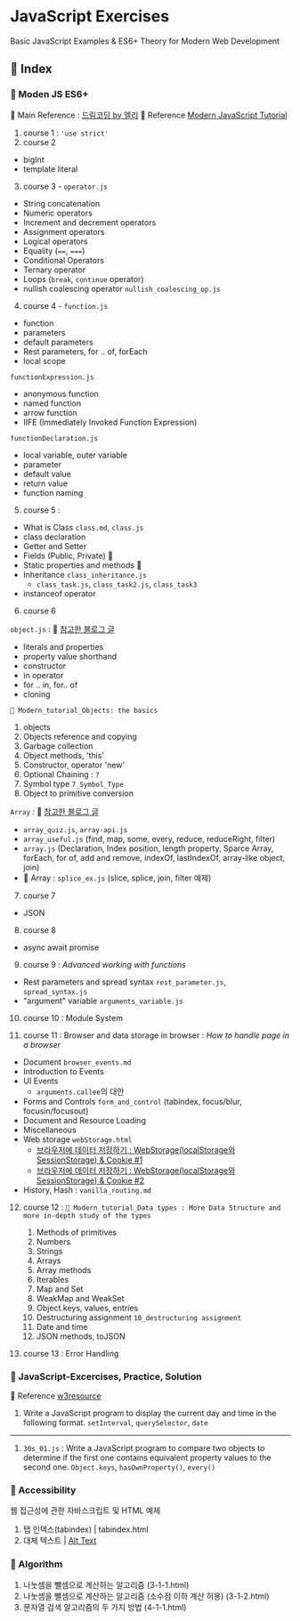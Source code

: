 # JavaScript Exercises

Basic JavaScript Examples & ES6+ Theory for Modern Web Development

## 📖 Index

### 📂 Moden JS ES6+

👀 Main Reference : [드림코딩 by 엘리](https://www.youtube.com/channel/UC_4u-bXaba7yrRz_6x6kb_w)
👀 Reference [Modern JavaScript Tutorial](https://ko.javascript.info/)

1. course 1 : `'use strict'`
2. course 2

- bigInt
- template literal

3. course 3 - `operator.js`

- String concatenation
- Numeric operators
- Increment and decrement operators
- Assignment operators
- Logical operators
- Equality (`==`, `===`)
- Conditional Operators
- Ternary operator
- Loops (`break`, `continue` operator)
- nullish coalescing operator `nullish_coalescing_op.js`

4. course 4 - `function.js`

- function
- parameters
- default parameters
- Rest parameters, for .. of, forEach
- local scope

`functionExpression.js`

- anonymous function
- named function
- arrow function
- IIFE (Immediately Invoked Function Expression)

`functionDeclaration.js`

- local variable, outer variable
- parameter
- default value
- return value
- function naming

5. course 5 :

- What is Class `class.md`, `class.js`
- class declaration
- Getter and Setter
- Fields (Public, Private) 👀
- Static properties and methods 👀
- Inheritance `class_inheritance.js`
  - `class_task.js`, `class_task2.js`, `class_task3`
- instanceof operator

6. course 6

`object.js` : 👀 [참고한 블로그 글](https://class101.dev/ko/blog/2019/07/16/lama)

- literals and properties
- property value shorthand
- constructor
- in operator
- for .. in, for.. of
- cloning

`🎯 Modern_tutorial_Objects: the basics`

1. objects
2. Objects reference and copying
3. Garbage collection
4. Object methods, 'this'
5. Constructor, operator 'new'
6. Optional Chaining : `?`
7. Symbol type
   `7_Symbol_Type`
8. Object to primitive conversion

`Array` : 👀 [참고한 블로그 글](https://jongmin92.github.io/2017/01/28/JavaScript/complete-guide-to-javascript-chapter-7/)

- `array_quiz.js`, `array-api.js`
- `array_useful.js` (find, map, some, every, reduce, reduceRight, filter)
- `array.js` (Declaration, Index position, length property, Sparce Array, forEach, for of, add and remove, indexOf, lastIndexOf, array-like object, join)
- 📂 Array : `splice_ex.js` (slice, splice, join, filter 예제)

7. course 7

- JSON

8. course 8

- async await promise

9. course 9 : <i>Advanced working with functions</i>

- Rest parameters and spread syntax `rest_parameter.js`, `spread_syntax.js`
- "argument" variable `arguments_variable.js`

10. course 10 : Module System

11. course 11 : Browser and data storage in browser : _How to handle page in a browser_

- Document `browser_events.md`
- Introduction to Events
- UI Events
  - `arguments.callee`의 대안
- Forms and Controls `form_and_control` (tabindex, focus/blur, focusin/focusout)
- Document and Resource Loading
- Miscellaneous
- Web storage `webStorage.html`
  - [브라우저에 데이터 저장하기 : WebStorage(localStorage와 SessionStorage) & Cookie #1](https://uiyoji-journal.tistory.com/71)
  - [브라우저에 데이터 저장하기 : WebStorage(localStorage와 SessionStorage) & Cookie #2](https://uiyoji-journal.tistory.com/72)
- History, Hash : `vanilla_routing.md`

12. course 12 :
    `🎯 Modern_tutorial_Data types : More Data Structure and more in-depth study of the types`

    1. Methods of primitives
    2. Numbers
    3. Strings
    4. Arrays
    5. Array methods
    6. Iterables
    7. Map and Set
    8. WeakMap and WeakSet
    9. Object.keys, values, entries
    10. Destructuring assignment
        `10_destructuring assignment`
    11. Date and time
    12. JSON methods, toJSON

13. course 13 : Error Handling

### 📂 JavaScript-Excercises, Practice, Solution

👀 Reference [w3resource](https://www.w3resource.com/javascript-exercises/)

1. Write a JavaScript program to display the current day and time in the following format. `setInterval`, `querySelector`, `date`

<hr>

1. `30s_01.js` : Write a JavaScript program to compare two objects to determine if the first one contains equivalent property values to the second one. `Object.keys`, `hasOwnProperty()`, `every()`

### 📂 Accessibility

웹 접근성에 관한 자바스크립트 및 HTML 예제

1. 탭 인덱스(tabindex) | tabindex.html
2. 대체 텍스트 | [Alt Text](./Accessibility/alt.md)

### 📂 Algorithm

1.  나눗셈을 뺄셈으로 계산하는 알고리즘 (3-1-1.html)
2.  나눗셈을 뺄셈으로 계산하는 알고리즘 (소수점 이하 계산 허용) (3-1-2.html)
3.  문자열 검색 알고리즘의 두 가지 방법 (4-1-1.html)
